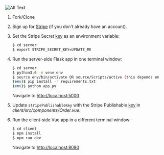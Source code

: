 ![Alt Text](https://imgur.com/f9sexkJ.gif)

1. Fork/Clone

1. Sign up for [Stripe](https://stripe.com/) (if you don't already have an account).

1. Set the Stripe Secret [key](https://stripe.com/docs/keys) as an environment variable:

    ```sh
    $ cd server
    $ export STRIPE_SECRET_KEY=UPDATE_ME
    ```

1. Run the server-side Flask app in one terminal window:

    ```sh
    $ cd server
    $ python3.6 -m venv env
    $ source env/bin/activate OR source/Scripts/active (this depends on your environment)
    (env)$ pip install -r requirements.txt
    (env)$ python app.py
    ```

    Navigate to [http://localhost:5000](http://localhost:5000)

1. Update `stripePublishableKey` with the Stripe Publishable [key](https://stripe.com/docs/keys) in *client/src/components/Order.vue*.

1. Run the client-side Vue app in a different terminal window:

    ```sh
    $ cd client
    $ npm install
    $ npm run dev
    ```

    Navigate to [http://localhost:8080](http://localhost:8080)
